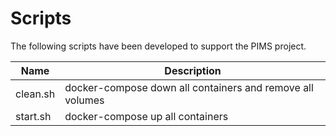 # Scripts

The following scripts have been developed to support the PIMS project.

| Name             | Description                                                                                                  |
| ---------------- | ------------------------------------------------------------------------------------------------------------ |
| clean.sh         | docker-compose down all containers and remove all volumes |
| start.sh         | docker-compose up all containers |

